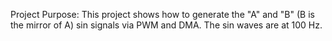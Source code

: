 Project Purpose: This project shows how to generate the "A" and "B" (B is the mirror of A) sin signals via PWM and DMA. The sin waves are at 100 Hz.
